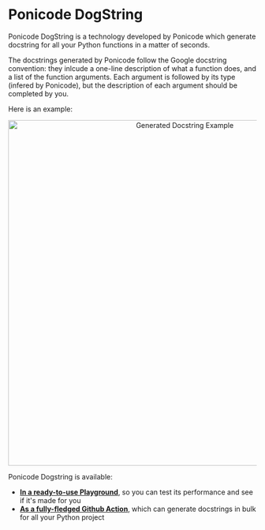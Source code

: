 # Ponicode DogString

Ponicode DogString is a technology developed by Ponicode which generate docstring for all your Python functions in a matter of seconds.

The docstrings generated by Ponicode follow the Google docstring convention: they inlcude a one-line description of what a function does, and a list of the function arguments. Each argument is followed by its type (infered by Ponicode), but the description of each argument should be completed by you.

Here is an example:

<p align="center">
    <img src="dogstring/images/dogstring_1.png" alt="Generated Docstring Example" width="700"/>
</p>

Ponicode Dogstring is available:

* [**In a ready-to-use Playground**](dogstring/try-ponicode-dogstring.md), so you can test its performance and see if it's made for you
* [**As a fully-fledged Github Action**](dogstring/use-ponicode-dogstring-action.md), which can generate docstrings in bulk for all your Python project